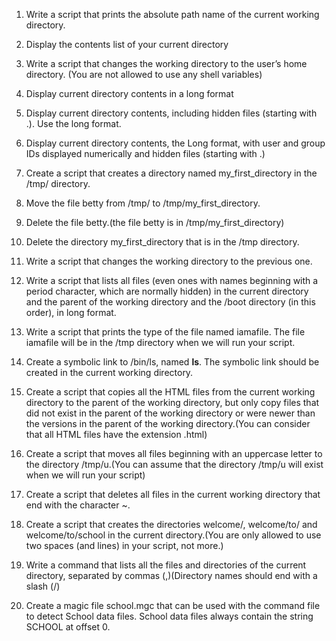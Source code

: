 
1. Write a script that prints the absolute path name of the current working directory.

2. Display the contents list of your current directory

3. Write a script that changes the working directory to the user’s home directory. (You are not allowed to use any shell variables)

4. Display current directory contents in a long format

5. Display current directory contents, including hidden files (starting with .). Use the long format.
6. Display current directory contents, the Long format, with user and group IDs displayed numerically and hidden files (starting with .)
7. Create a script that creates a directory named my_first_directory in the /tmp/ directory.

8. Move the file betty from /tmp/ to /tmp/my_first_directory.

9. Delete the file betty.(the file betty is in /tmp/my_first_directory)

10. Delete the directory my_first_directory that is in the /tmp directory.

11. Write a script that changes the working directory to the previous one.

12. Write a script that lists all files (even ones with names beginning with a period character, which are normally hidden) in the current directory and the parent of the working directory and the /boot directory (in this order), in long format.

13. Write a script that prints the type of the file named iamafile. The file iamafile will be in the /tmp directory when we will run your script.

14. Create a symbolic link to /bin/ls, named __ls__. The symbolic link should be created in the current working directory.

15. Create a script that copies all the HTML files from the current working directory to the parent of the working directory, but only copy files that did not exist in the parent of the working directory or were newer than the versions in the parent of the working directory.(You can consider that all HTML files have the extension .html)

16. Create a script that moves all files beginning with an uppercase letter to the directory /tmp/u.(You can assume that the directory /tmp/u will exist when we will run your script)

17. Create a script that deletes all files in the current working directory that end with the character ~.

18. Create a script that creates the directories welcome/, welcome/to/ and welcome/to/school in the current directory.(You are only allowed to use two spaces (and lines) in your script, not more.)

19. Write a command that lists all the files and directories of the current directory, separated by commas (,)(Directory names should end with a slash (/)

20. Create a magic file school.mgc that can be used with the command file to detect School data files. School data files always contain the string SCHOOL at offset 0.
